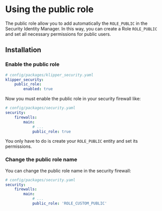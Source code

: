Using the public role
=====================

The public role allow you to add automatically the `ROLE_PUBLIC` in the Security Identity Manager. In this way,
you can create a Role `ROLE_PUBLIC` and set all necessary permissions for public users.

## Installation

### Enable the public role

```yaml
# config/packages/klipper_security.yaml
klipper_security:
    public_role:
        enabled: true
```

Now you must enable the public role in your security firewall like:

```yaml
# config/packages/security.yaml
security:
    firewalls:
        main:
            # ...
            public_role: true
```

You only have to do is create your `ROLE_PUBLIC` entity and set its permissions.

### Change the public role name

You can change the public role name in the security firewall:

```yaml
# config/packages/security.yaml
security:
    firewalls:
        main:
            # ...
            public_role: 'ROLE_CUSTOM_PUBLIC'
```
